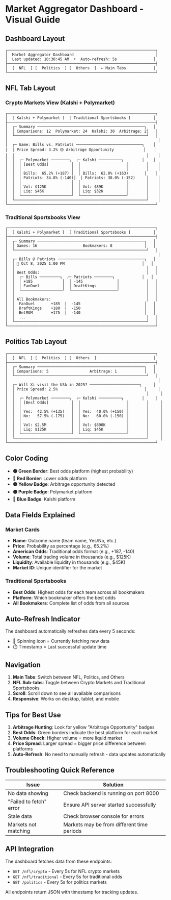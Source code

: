 # Market Aggregator Dashboard - Visual Guide

## Dashboard Layout

```
┌─────────────────────────────────────────────────────────────────┐
│  Market Aggregator Dashboard                                    │
│  Last updated: 10:30:45 AM  •  Auto-refresh: 5s                │
├─────────────────────────────────────────────────────────────────┤
│  [  NFL  ] [  Politics  ] [  Others  ]  ← Main Tabs            │
└─────────────────────────────────────────────────────────────────┘
```

## NFL Tab Layout

### Crypto Markets View (Kalshi + Polymarket)

```
┌─────────────────────────────────────────────────────────────────┐
│  [ Kalshi + Polymarket ]  [ Traditional Sportsbooks ]          │
├─────────────────────────────────────────────────────────────────┤
│  ┌─ Summary ───────────────────────────────────────────────┐   │
│  │ Comparisons: 12  Polymarket: 24  Kalshi: 30  Arbitrage: 2│   │
│  └──────────────────────────────────────────────────────────┘   │
│                                                                  │
│  ┌─ Game: Bills vs. Patriots ─────────────────────────────┐    │
│  │ Price Spread: 3.2% 🟡 Arbitrage Opportunity             │    │
│  │                                                          │    │
│  │  ┌─ Polymarket ────────┐  ┌─ Kalshi ──────────┐        │    │
│  │  │ [Best Odds]          │  │                    │        │    │
│  │  │                      │  │                    │        │    │
│  │  │ Bills:  65.2% (+187) │  │ Bills:  62.0% (+163)       │    │
│  │  │ Patriots: 34.8% (-140)│  │ Patriots: 38.0% (-152)     │    │
│  │  │                      │  │                    │        │    │
│  │  │ Vol: $125K           │  │ Vol: $89K          │        │    │
│  │  │ Liq: $45K            │  │ Liq: $32K          │        │    │
│  │  └──────────────────────┘  └────────────────────┘        │    │
│  └──────────────────────────────────────────────────────────┘    │
└─────────────────────────────────────────────────────────────────┘
```

### Traditional Sportsbooks View

```
┌─────────────────────────────────────────────────────────────────┐
│  [ Kalshi + Polymarket ]  [ Traditional Sportsbooks ]          │
├─────────────────────────────────────────────────────────────────┤
│  ┌─ Summary ───────────────────────────────────────────────┐   │
│  │ Games: 16                    Bookmakers: 8              │   │
│  └──────────────────────────────────────────────────────────┘   │
│                                                                  │
│  ┌─ Bills @ Patriots ──────────────────────────────────────┐   │
│  │ 📅 Oct 8, 2025 1:00 PM                                  │   │
│  │                                                          │   │
│  │ Best Odds:                                               │   │
│  │  ┌─ Bills ─────────┐  ┌─ Patriots ────────┐            │   │
│  │  │ +185             │  │ -145               │            │   │
│  │  │ FanDuel          │  │ DraftKings         │            │   │
│  │  └──────────────────┘  └────────────────────┘            │   │
│  │                                                          │   │
│  │ All Bookmakers:                                          │   │
│  │  FanDuel       +185  |  -145                            │   │
│  │  DraftKings    +180  |  -150                            │   │
│  │  BetMGM        +175  |  -140                            │   │
│  │  ...                                                     │   │
│  └──────────────────────────────────────────────────────────┘   │
└─────────────────────────────────────────────────────────────────┘
```

## Politics Tab Layout

```
┌─────────────────────────────────────────────────────────────────┐
│  [  NFL  ] [  Politics  ] [  Others  ]                         │
├─────────────────────────────────────────────────────────────────┤
│  ┌─ Summary ───────────────────────────────────────────────┐   │
│  │ Comparisons: 5                  Arbitrage: 1            │   │
│  └──────────────────────────────────────────────────────────┘   │
│                                                                  │
│  ┌─ Will Xi visit the USA in 2025? ──────────────────────┐     │
│  │ Price Spread: 2.5%                                      │     │
│  │                                                          │     │
│  │  ┌─ Polymarket ────────┐  ┌─ Kalshi ──────────┐        │     │
│  │  │ [Best Odds]          │  │                    │        │     │
│  │  │                      │  │                    │        │     │
│  │  │ Yes:  42.5% (+135)   │  │ Yes:  40.0% (+150) │        │     │
│  │  │ No:   57.5% (-175)   │  │ No:   60.0% (-150) │        │     │
│  │  │                      │  │                    │        │     │
│  │  │ Vol: $2.5M           │  │ Vol: $890K         │        │     │
│  │  │ Liq: $125K           │  │ Liq: $45K          │        │     │
│  │  └──────────────────────┘  └────────────────────┘        │     │
│  └──────────────────────────────────────────────────────────┘     │
└─────────────────────────────────────────────────────────────────┘
```

## Color Coding

- **🟢 Green Border**: Best odds platform (highest probability)
- **🔴 Red Border**: Lower odds platform
- **🟡 Yellow Badge**: Arbitrage opportunity detected
- **🟣 Purple Badge**: Polymarket platform
- **🔵 Blue Badge**: Kalshi platform

## Data Fields Explained

### Market Cards
- **Name**: Outcome name (team name, Yes/No, etc.)
- **Price**: Probability as percentage (e.g., 65.2%)
- **American Odds**: Traditional odds format (e.g., +187, -140)
- **Volume**: Total trading volume in thousands (e.g., $125K)
- **Liquidity**: Available liquidity in thousands (e.g., $45K)
- **Market ID**: Unique identifier for the market

### Traditional Sportsbooks
- **Best Odds**: Highest odds for each team across all bookmakers
- **Platform**: Which bookmaker offers the best odds
- **All Bookmakers**: Complete list of odds from all sources

## Auto-Refresh Indicator

The dashboard automatically refreshes data every 5 seconds:
- 🔄 Spinning icon = Currently fetching new data
- ⏱️ Timestamp = Last successful update time

## Navigation

1. **Main Tabs**: Switch between NFL, Politics, and Others
2. **NFL Sub-tabs**: Toggle between Crypto Markets and Traditional Sportsbooks
3. **Scroll**: Scroll down to see all available comparisons
4. **Responsive**: Works on desktop, tablet, and mobile

## Tips for Best Use

1. **Arbitrage Hunting**: Look for yellow "Arbitrage Opportunity" badges
2. **Best Odds**: Green borders indicate the best platform for each market
3. **Volume Check**: Higher volume = more liquid market
4. **Price Spread**: Larger spread = bigger price difference between platforms
5. **Auto-Refresh**: No need to manually refresh - data updates automatically

## Troubleshooting Quick Reference

| Issue | Solution |
|-------|----------|
| No data showing | Check backend is running on port 8000 |
| "Failed to fetch" error | Ensure API server started successfully |
| Stale data | Check browser console for errors |
| Markets not matching | Markets may be from different time periods |

## API Integration

The dashboard fetches data from these endpoints:
- `GET /nfl/crypto` - Every 5s for NFL crypto markets
- `GET /nfl/traditional` - Every 5s for traditional odds
- `GET /politics` - Every 5s for politics markets

All endpoints return JSON with timestamp for tracking updates.

